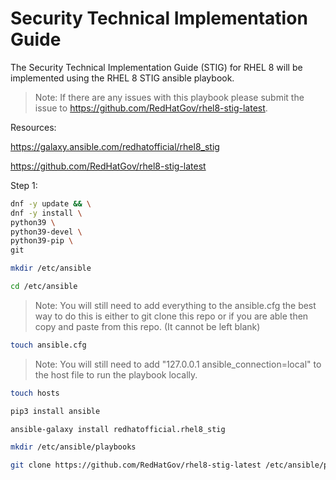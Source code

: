 # Security Technical Implementation Guide

The Security Technical Implementation Guide (STIG) for RHEL 8 will be implemented using the RHEL 8 STIG ansible playbook.

>Note: If there are any issues with this playbook please submit the issue to <https://github.com/RedHatGov/rhel8-stig-latest>.

Resources:

<https://galaxy.ansible.com/redhatofficial/rhel8_stig>

<https://github.com/RedHatGov/rhel8-stig-latest>

Step 1:

```bash
dnf -y update && \
dnf -y install \
python39 \
python39-devel \
python39-pip \
git
```

```bash
mkdir /etc/ansible
```

```bash
cd /etc/ansible
```

>Note: You will still need to add everything to the ansible.cfg the best way to do this is either to git clone this repo or if you are able then copy and paste 
from this repo. (It cannot be left blank)

```bash
touch ansible.cfg
```

>Note: You will still need to add "127.0.0.1 ansible_connection=local" to the host file to run the playbook locally.

```bash
touch hosts
```

```bash
pip3 install ansible
```

```bash
ansible-galaxy install redhatofficial.rhel8_stig
```

```bash
mkdir /etc/ansible/playbooks
```

```bash
git clone https://github.com/RedHatGov/rhel8-stig-latest /etc/ansible/playbooks
```
